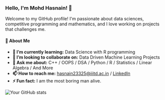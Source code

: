 ### Hello, I'm Mohd Hasnain! 👋

Welcome to my GitHub profile! I'm passionate about data sciences, competitive programming and mathematics, and I love working on projects that challenges me.

#### 🌟 About Me
- **🌱 I’m currently learning:** Data Science with R programming
- **👯 I’m looking to collaborate on:** Data Driven Machine Learning Projects
- **💬 Ask me about:** C++ / OOPS / DSA / Python / R / Statistics / Linear Algebra / And More
- **📫 How to reach me:** hasnain23325@iiitd.ac.in / [LinkedIn](https://www.linkedin.com/in/hasnain3764/) 
- **⚡ Fun fact:** I am the most boring man alive.

![Your GitHub stats](https://github-readme-stats.vercel.app/api?username=Hasnain-3764&show_icons=true&theme=radical)


<!---
Hasnain-3764/Hasnain-3764 is a ✨ special ✨ repository because its `README.md` (this file) appears on your GitHub profile.
You can click the Preview link to take a look at your changes.
--->
